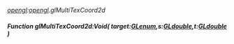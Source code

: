 _[opengl](../../modules/opengl/opengl-module.md):[opengl](../../modules/opengl/opengl-module.md).glMultiTexCoord2d_
##### Function glMultiTexCoord2d:Void( target:[GLenum](../../modules/opengl/opengl-glenum.md),s:[GLdouble](../../modules/opengl/opengl-gldouble.md),t:[GLdouble](../../modules/opengl/opengl-gldouble.md) )
